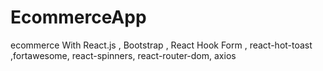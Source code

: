 # EcommerceApp
ecommerce With React.js , Bootstrap  , React Hook Form  , react-hot-toast  ,fortawesome, react-spinners, react-router-dom, axios
